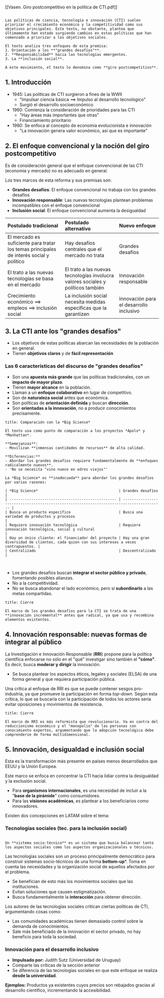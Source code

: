 [[Vasen. Giro postcompetitivo en la política de CTI.pdf]]

```ad-abstract

Las políticas de ciencia, tecnología e innovación (CTI) suelen priorizar el crecimiento económico y la competitividad como sus objetivos principales. Este texto, no obstante, plantea que últimamente han estado surgiendo cambios en estas políticas que han comenzado a priorizar a los objetivos sociales.

El texto analiza tres enfoques de esta premisa:
1. Orientación a los **"grandes desafíos"**.
2. **Responsabilidad** hacia las tecnologías emergentes.
3. La **inclusión social**.

A este movimiento, el texto lo denomina como **giro postcompetitivo**.

```

## 1. Introducción

- 1945: Las políticas de CTI surgieron a fines de la WWII
	- "Impulsar ciencia básica $\implies$ Impulso al desarrollo tecnológico"
	- Surgió el desarrollo socioeconómico
- 1960: Comienza la consideración de prioridades para las CTI
	- "Hay áreas más importantes que otras"
	- Financiamiento prioritario
- 1980: Se enfoca al concepto de economía evolucionista e innovación
	- "La innovación genera valor económico, así que es importante"

## 2. El enfoque convencional y la noción del giro postcompetitivo

Es de consideración general que el enfoque convencional de las CTI (economía y mercado) no es adecuado en general.

Los tres marcos de esta reforma y sus premisas son:

- **Grandes desafíos**: El enfoque convencional no trabaja con los grandes desafíos
- **Innovación responsable**: Las nuevas tecnologías plantean problemas incompatibles con el enfoque convencional
- **Inclusión social**: El enfoque convencional aumenta la desigualdad

| **Postulado tradicional**                                                               | **Postulado alternativo**                                                        | **Nuevo enfoque**                       |
| :-------------------------------------------------------------------------------------- | :------------------------------------------------------------------------------- | :-------------------------------------- |
| El mercado es suficiente para tratar los temas principales de interés social y político | Hay desafíos centrales que el mercado no trata                                   | Grandes desafíos                        |
| El trato a las nuevas tecnologías se basa en el mercado                                 | El trato a las nuevas tecnologías involucra valores sociales y políticos también | Innovación responsable                  |
| Crecimiento económico $\implies$ empleos $\implies$ inclusión social                    | La inclusión social necesita medidas específicas que la garantizen               | Innovación para el desarrollo inclusivo |

## 3. La CTI ante los "grandes desafíos"

- Los objetivos de estas políticas abarcan las necesidades de la población en general.
- Tienen **objetivos claros** y de **fácil representación**

### Las 6 características del discurso de "grandes desafíos"

- Son una **apuesta más grande** que las políticas tradicionales, con un **impacto de mayor plazo**.
- Tienen **mayor alcance** en la población.
- Llaman a un **enfoque colaborativo** en lugar de competitivo.
- Son de **naturaleza social** antes que económica.
- Son políticas de **orientación definida** y buscan **dirección**.
- Son **orientadas a la innovación**, no a producir conocimientos precisamente.


```ad-note
title: Comparación con la *Big Science*

El texto usa como punto de comparación a los proyectos *Apolo* y *Manhattan*.

**Semejanzas**:
- Movilizan **inmensas cantidades de recursos** de alta calidad.

**Diferencias:**
- Abordar los grandes desafíos requiere fundamentalmente de **enfoques radicalmente nuevos**.
- 'No se necesita "vino nuevo en odres viejos"'

La *Big Science* es **inadecuada** para abordar los grandes desafíos por varias razones:

| *Big Science*                                     | Grandes desafíos                                                                         |
| ------------------------------------------------- | ---------------------------------------------------------------------------------------- |
| Busca un producto específico                      | Busca una variedad de productos y procesos                                               |
| Requiere innovación tecnológica                   | Requiere innovación tecnológica, social y cultural                                       |
| Hay un único cliente: el financiador del proyecto | Hay una gran diversidad de clientes, cada quien con sus intereses a veces contrapuestos. |
| Centralizado                                      | Descentralizado                                                                          |



```

- Los grandes desafíos buscan **integrar el sector público y privado**, fomentando posibles alianzas.
- No a la competitividad.
- No se busca abandonar el lado económico, pero sí **subordinarlo** a las metas compartidas.

```ad-note
title: Cierre

El marco de los grandes desafíos para la CTI se trata de una **innovación incremental** antes que radical, ya que usa y recombina elementos existentes.

```

## 4. Innovación responsable: nuevas formas de integrar al público

La Investigación e Innovación Responsable (**RRI**) propone para la política científica enfocarse no sólo en el "qué" investigar sino también el **"cómo"**. Es decir, busca **moderar y dirigir** la innovación.

- Se busca plantear los aspectos éticos, legales y sociales (ELSA) de una forma general y que requiera participación pública.

Una crítica al enfoque de RRI es que se puede contener sesgos pro-industria, ya que promueve la participación en forma *top-down*. Según esta crítica, lo que se buscaría con la participación de todos los actores sería evitar oposiciones y movimientos de resistencia.

```ad-note
title: Cierre

El marco de RRI es más reformista que revolucionario. Va en contra del reduccionismo económico y el "monopolio" de las personas con conocimiento expertos, argumentando que la adopción tecnológica debe comprenderse de forma multidimensional.

```

## 5. Innovación, desigualdad e inclusión social

Esta es la transformación más presente en países menos desarrollados que EEUU y la Unión Europea.

Este marco se enfoca en concentrar la CTI hacia lidiar contra la desigualdad y la exclusión social.

- Para **organismos internacionales**, es una necesidad de incluir a la "**base de la pirámide**" como consumidores.
- Para las **visiones académicas**, es plantear a los beneficiarios como innovadores.

Existen dos concepciones en LATAM sobre el tema:

### Tecnologías sociales (tec. para la inclusión social)

```ad-definition

Un **sistema socio-técnico** es un sistema que busca balancear tanto los aspectos sociales como los aspectos organizacionales o técnicos.

```

Las tecnologías sociales son un proceso principalmente democrático para construir sistemas socio-técnicos de una forma **bottom-up***. Toma en cuenta las necesidades y la organización social de aquellos afectados por el problema.

- Se benefician de esto más los movimientos sociales que las instituciones.
- Evitan soluciones que causen estigmatización.
- Busca fundamentalmente la **interacción** para obtener dirección.

Los autores de las tecnologías sociales critican ciertas políticas de CTI, argumentando cosas como:

- Las comunidades académicas tienen demasiado control sobre la demanda de conocimientos.
- Sale más beneficiado de la innovación el sector privado, no hay beneficio para toda la sociedad.

### Innovación para el desarrollo inclusivo

- **Impulsado por:** Judith Sutz (Universidad de Uruguay)
- Comparte las críticas de la sección anterior
- Se diferencia de las tecnologías sociales en que este enfoque se realiza **desde la universidad**.

**Ejemplos:** Productos ya existentes cuyos precios son rebajados gracias al desarrollo científico, incrementando la accesibilidad.
